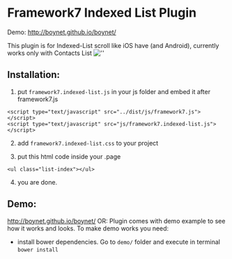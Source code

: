 Framework7 Indexed List Plugin
=============================
Demo: http://boynet.github.io/boynet/


This plugin is for Indexed-List scroll like iOS have (and Android), currently works only with Contacts List
![''](http://i58.tinypic.com/2608tmo.jpg)


## Installation:
1) put `framework7.indexed-list.js` in your js folder and embed it after framework7.js
````
<script type="text/javascript" src="../dist/js/framework7.js"></script>
<script type="text/javascript" src="js/framework7.indexed-list.js"></script>
````


2) add `framework7.indexed-list.css` to your project


3) put this html code inside your .page
````
<ul class="list-index"></ul>
````

4) you are done.

## Demo:
http://boynet.github.io/boynet/
OR:
Plugin comes with demo example to see how it works and looks. To make demo works you need: 

* install bower dependencies. Go to `demo/` folder and execute in terminal `bower install`
